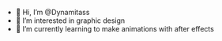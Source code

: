 - 👋 Hi, I’m @Dynamitass
- 👀 I’m interested in graphic design
- 🌱 I’m currently learning to make animations with after effects
